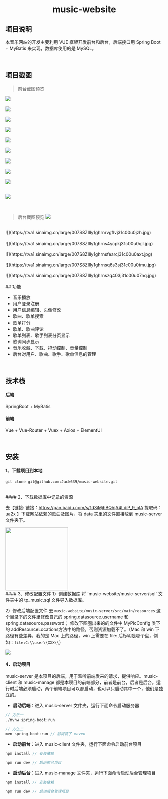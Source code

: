 <h1 align="center">music-website</h1>


## 项目说明

本音乐网站的开发主要利用 VUE 框架开发前台和后台，后端接口用 Spring Boot + MyBatis 来实现，数据库使用的是 MySQL。

<br/>

## 项目截图

> 前台截图预览

![](https://tva1.sinaimg.cn/large/007S8ZIlly1geec0a2vd9j31c00u0n4z.jpg)<br/>
<br/>
![](https://tva1.sinaimg.cn/large/007S8ZIlly1geec0qtdxrj31c00u07wj.jpg)<br/>
<br/>
![](https://tva1.sinaimg.cn/large/007S8ZIlly1geec19x0e6j31c00u0npe.jpg)<br/>
<br/>
![](https://tva1.sinaimg.cn/large/007S8ZIlly1geec1nmbt4j31c00u0hcf.jpg)<br/>
<br/>
![](https://tva1.sinaimg.cn/large/007S8ZIlly1geec1yc0gkj31c00u0kjm.jpg)<br/>
<br/>
![](https://tva1.sinaimg.cn/large/007S8ZIlly1geec29vvdtj31c00u0nok.jpg)<br/>
<br/>
![](https://tva1.sinaimg.cn/large/007S8ZIlly1geec2ixqk1j31c00u0qf8.jpg)<br/>
<br/>
![](https://tva1.sinaimg.cn/large/007S8ZIlly1geec31i06gj31c00u0wtw.jpg)<br/>
<br/>
![](https://tva1.sinaimg.cn/large/007S8ZIlly1geec3ozxt9j31c00u0qbv.jpg)<br/>
<br/>


![](https://tva1.sinaimg.cn/large/007S8ZIlly1geec41r7onj31c00u047y.jpg)<br/>
<br/>
<br/>
> 后台截图预览
![](https://tva1.sinaimg.cn/large/006tNbRwly1g9hhhu4n7tj31c00u04qq.jpg)<br/>
<br/>
![](https://tva1.sinaimg.cn/large/007S8ZIlly1ghrnrvgflvj31c00u0jzh.jpg)<br/>
<br/>
![](https://tva1.sinaimg.cn/large/007S8ZIlly1ghrns4ycpkj31c00u0qjl.jpg)<br/>
<br/>
![](https://tva1.sinaimg.cn/large/007S8ZIlly1ghrnsfearcj31c00u0axt.jpg)<br/>
<br/>
![](https://tva1.sinaimg.cn/large/007S8ZIlly1ghrnsq6s3sj31c00u0tmu.jpg)<br/>
<br/>
![](https://tva1.sinaimg.cn/large/007S8ZIlly1ghrnszq403j31c00u07nq.jpg)<br/>
<br/>
## 功能

- 音乐播放
- 用户登录注册
- 用户信息编辑、头像修改
- 歌曲、歌单搜索
- 歌单打分
- 歌单、歌曲评论
- 歌单列表、歌手列表分页显示
- 歌词同步显示
- 音乐收藏、下载、拖动控制、音量控制
- 后台对用户、歌曲、歌手、歌单信息的管理

<br/>

## 技术栈

#### 后端

SpringBoot + MyBatis

#### 前端

Vue + Vue-Router + Vuex + Axios +  ElementUI

<br/>

## 安装

#### 1、下载项目到本地

```
git clone git@github.com:Jack639/music-website.git
```
<br/>
#### 2、下载数据库中记录的资源

去【链接: 链接：https://pan.baidu.com/s/1d3iMjhBQhjA4LdiP_9_olA 
提取码：ua2x 】下载网站依赖的歌曲及图片，将 data 夹里的文件直接放到 music-server 文件夹下。

<img src="https://tva1.sinaimg.cn/large/007S8ZIlly1gekwp2wqxuj311v0u0du2.jpg" height="200px"/>
<br/>
#### 3、修改配置文件
1）创建数据库
将 `music-website/music-server/sql` 文件夹中的 tp_music.sql 文件导入数据库。

2）修改后端配置文件
去 `music-website/music-server/src/main/resources` 这个目录下的文件里修改自己的 spring.datasource.username 和 spring.datasource.password；
修改下图圈出来的的文件中 MyPicConfig 类下的 addResourceLocations方法中的路径，否则资源加载不了。（Mac 和 win 下路径有些差异，我的是 Mac 上的路径，win 上需要在 file: 后标明是哪个盘，例如：`file:C:\\user\\XXX\\`）

![](https://tva1.sinaimg.cn/large/00831rSTly1gd38cq6yhrj31zk0juk02.jpg)
<br/>
#### 4、启动项目

music-server 是本项目的后端，用于监听前端发来的请求，提供响应。music-client 和 music-manage 都是本项目的前端部分，前者是前台，后者是后台。运行时后端必须启动，两个前端项目可以都启动，也可以只启动其中一个，他们是独立的。

- **启动后端**：进入 music-server 文件夹，运行下面命令启动服务器

```js
// 方法一
./mvnw spring-boot:run

// 方法二
mvn spring-boot:run // 前提装了 maven
```

- **启动前台**：进入 music-client 文件夹，运行下面命令启动前台项目

```js
npm install // 安装依赖

npm run dev // 启动前台项目
```

- **启动后台**：进入 music-manage 文件夹，运行下面命令启动后台管理项目

```js
npm install // 安装依赖

npm run dev // 启动后台管理项目
```

<br/>




